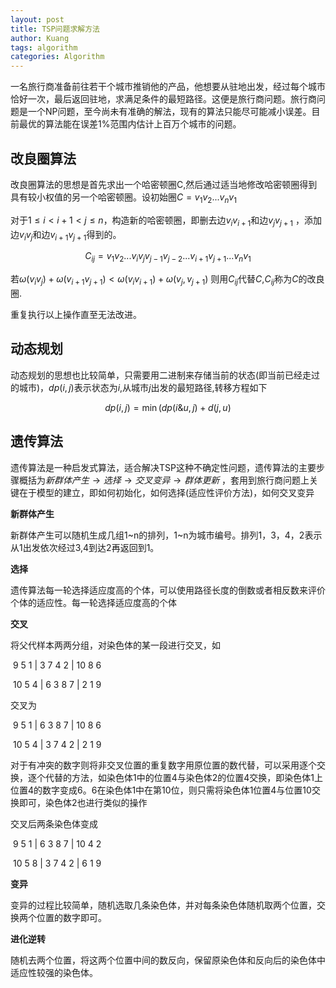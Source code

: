 ```yaml
---
layout: post
title: TSP问题求解方法 
author: Kuang
tags: algorithm
categories: Algorithm
---
```



一名旅行商准备前往若干个城市推销他的产品，他想要从驻地出发，经过每个城市恰好一次，最后返回驻地，求满足条件的最短路径。这便是旅行商问题。旅行商问题是一个NP问题，至今尚未有准确的解法，现有的算法只能尽可能减小误差。目前最优的算法能在误差1%范围内估计上百万个城市的问题。






## 改良圈算法

改良圈算法的思想是首先求出一个哈密顿圈C,然后通过适当地修改哈密顿圈得到具有较小权值的另一个哈密顿圈。设初始圈$C=v_1v_2...v_nv_1$

对于$1\le i<i+1<j\le n$，构造新的哈密顿圈，即删去边$v_iv_{i+1}$和边$v_jv_{j+1}$ ，添加边$v_iv_j$和边$v_{i+1}v_{j+1}$得到的。

$$C_{ij}=v_1v_2...v_iv_jv_{j-1}v_{j-2}...v_{i+1}v_{j+1}...v_nv_1$$

若$\omega(v_iv_j)+\omega(v_{i+1}v_{j+1})<\omega(v_iv_{i+1})+\omega(v_j,v_{j+1})$ 则用$C_{ij}$代替$C$,$C_{ij}$称为$C$的改良圈.

重复执行以上操作直至无法改进。



## 动态规划

动态规划的思想也比较简单，只需要用二进制来存储当前的状态(即当前已经走过的城市)，$dp(i,j)$表示状态为$i$,从城市$j$出发的最短路径,转移方程如下

$$dp(i,j)=\min(dp (i\&u , j) + d(j,u)$$

## 遗传算法

遗传算法是一种启发式算法，适合解决TSP这种不确定性问题，遗传算法的主要步骤概括为$新群体产生\rightarrow 选择 \rightarrow 交叉变异 \rightarrow 群体更新$ ，套用到旅行商问题上关键在于模型的建立，即如何初始化，如何选择(适应性评价方法)，如何交叉变异

**新群体产生**

新群体产生可以随机生成几组1~n的排列，1~n为城市编号。排列1，3，4，2表示从1出发依次经过3,4到达2再返回到1。

**选择**

遗传算法每一轮选择适应度高的个体，可以使用路径长度的倒数或者相反数来评价个体的适应性。每一轮选择适应度高的个体

**交叉**

将父代样本两两分组，对染色体的某一段进行交叉，如

​                                                    9     5     1    |    3     7     4     2    |    10     8     6

​                                                  10     5     4    |    6     3     8     7    |     2      1     9

交叉为

​                                                    9     5     1    |  6     3     8     7  |    10     8     6

​                                                  10     5     4    |  3     7     4     2  |     2      1     9

对于有冲突的数字则将非交叉位置的重复数字用原位置的数代替，可以采用逐个交换，逐个代替的方法，如染色体1中的位置4与染色体2的位置4交换，即染色体1上位置4的数字变成6。6在染色体1中在第10位，则只需将染色体1位置4与位置10交换即可，染色体2也进行类似的操作

交叉后两条染色体变成

​                                                    9     5     1     |    6     3     8     7    |     10     4     2

​                                                   10     5    8    |    3     7     4      2   |       6      1     9

**变异**

变异的过程比较简单，随机选取几条染色体，并对每条染色体随机取两个位置，交换两个位置的数字即可。

**进化逆转**

随机去两个位置，将这两个位置中间的数反向，保留原染色体和反向后的染色体中适应性较强的染色体。

​                                              

